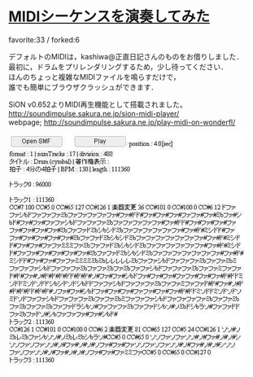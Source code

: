 # [MIDIシーケンスを演奏してみた](http://wonderfl.net/c/eZnB)

favorite:33 / forked:6

デフォルトのMIDIは，kashiwa@正直日記さんのものをお借りしました．  
最初に，ドラムをプリレンダリングするため，少し待ってください．  
ほんのちょっと複雑なMIDIファイルを鳴らすだけで，  
誰でも簡単にブラウザクラッシュができます．  
  
SiON v0.652よりMIDI再生機能として搭載されました。http://soundimpulse.sakura.ne.jp/sion-midi-player/  
webpage; http://soundimpulse.sakura.ne.jp/play-midi-on-wonderfl/

![thumbnail](./thumbnail.jpg)